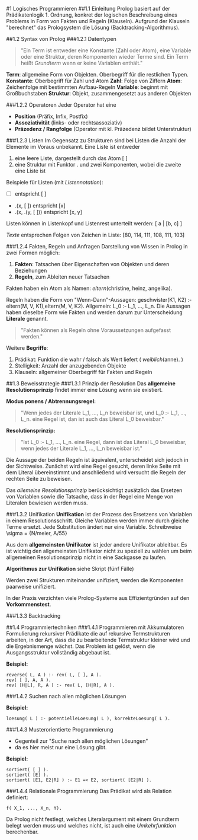 #1 Logisches Programmieren
##1.1 Einleitung
Prolog basiert auf der Prädikatenlogik 1. Ordnung, konkret der logischen Beschreibung eines Problems in Form von Fakten und Regeln (Klauseln). Aufgrund der Klauseln "berechnet" das Prologsystem die Lösung (Backtracking-Algorithmus).

##1.2 Syntax von Prolog
###1.2.1 Datentypen
>"Ein Term ist entweder eine Konstante (Zahl oder Atom), eine Variable oder eine Struktur, deren Komponenten wieder Terme sind. Ein Term heißt *Grundterm* wenn er keine Variablen enthält."

**Term**: allgemeine Form von Objekten. Oberbegriff für die restlichen Typen. 
**Konstante**: Oberbegriff für Zahl und Atom 
**Zahl**: Folge von Ziffern 
**Atom**: Zeichenfolge mit bestimmten Aufbau-Regeln 
**Variable**: beginnt mit Großbuchstaben 
**Struktur**: Objekt, zusammengesetzt aus anderen Objekten 

###1.2.2 Operatoren
Jeder Operator hat eine
- **Position** (Präfix, Infix, Postfix)
- **Assoziativität** (links- oder rechtsassoziativ)
- **Präzedenz / Rangfolge** (Operator mit kl. Präzedenz bildet Unterstruktur)

###1.2.3 Listen
Im Gegensatz zu Strukturen sind bei Listen die Anzahl der Elemente im Voraus unbekannt. Eine Liste ist entweder

1. eine leere Liste, dargestellt durch das Atom [ ]
2. eine Struktur mit Funktor . und zwei Komponenten, wobei die zweite eine Liste ist

Beispiele für Listen (mit *Listennotation*):

- [ ] entspricht [ ]
- .(x, [ ]) entspricht [x]
- .(x, .(y, [ ])) entspricht [x, y]

Listen können in Listenkopf und Listenrest unterteilt werden: [ a | [b, c] ]

*Texte* entsprechen Folgen von Zeichen in Liste: [80, 114, 111, 108, 111, 103]

###1.2.4 Fakten, Regeln und Anfragen
Darstellung von Wissen in Prolog in zwei Formen möglich:

1. **Fakten**: Tatsachen über Eigenschaften von Objekten und deren Beziehungen
2. **Regeln**, zum Ableiten neuer Tatsachen

Fakten haben ein Atom als Namen: *eltern*(christine, heinz, angelika).

Regeln haben die Form von "Wenn-Dann"-Aussagen: geschwister(K1, K2) :- eltern(M, V, K1),eltern(M, V, K2). Allgemein: L_0 :- L_1, ..., L_n. Die Aussagen haben dieselbe Form wie Fakten und werden darum zur Unterscheidung **Literale** genannt.

>"Fakten können als Regeln ohne Voraussetzungen aufgefasst werden."

Weitere **Begriffe**:

1. Prädikat: Funktion die wahr / falsch als Wert liefert ( *weiblich*(anne). ) 
2. Stelligkeit: Anzahl der anzugebenden Objekte
3. Klauseln: allgemeiner Oberbegriff für Fakten und Regeln 

##1.3 Beweisstrategie
###1.3.1 Prinzip der Resolution
Das **allgemeine Resolutionsprinzip** findet immer eine Lösung wenn sie existiert.

**Modus ponens / Abtrennungsregel:**

>"Wenn jedes der Literale L_1, ..., L_n beweisbar ist, und L_0 :- L_1, ..., L_n. eine Regel ist, dan ist auch das Literal L_0 beweisbar."

**Resolutionsprinzip:**

>"Ist L_0 :- L_1, ..., L_n. eine Regel, dann ist das Literal L_0 beweisbar, wenn jedes der Literale L_1, ..., L_n beweisbar ist."


Die Aussage der beiden Regeln ist äquivalent, unterscheidet sich jedoch in der Sichtweise. Zunächst wird eine Regel gesucht, deren linke Seite mit dem Literal übereinstimmt und anschließend wird versucht die Regeln der rechten Seite zu beweisen.

Das *allemeine Resolutionsprinzip* berücksichtigt zusätzlich das Ersetzen von Variablen sowie die Tatsache, dass in der Regel eine Menge von Literalen bewiesen werden muss.

###1.3.2 Unifikation
**Unifikation** ist der Prozess des Ersetzens von Variablen in einem Resolutionsschritt. Gleiche Variablen werden immer durch gleiche Terme ersetzt. Jede Substitution ändert nur eine Variable. Schreibweise \sigma = {N/meier, A/55}

Aus dem **allgemeinsten Unifikator** ist jeder andere Unifikator ableitbar. Es ist wichtig den allgemeinsten Unifikator nicht zu speziell zu wählen um beim allgemeinen Resolutionsprinzip nicht in eine Sackgasse zu laufen.

**Algorithmus zur Unifikation**
siehe Skript (fünf Fälle)

Werden zwei Strukturen miteinander unifiziert, werden die Komponenten paarweise unifiziert.

In der Praxis verzichten viele Prolog-Systeme aus Effizientgründen auf den **Vorkommenstest**.

###1.3.3 Backtracking

##1.4 Programmiertechniken
###1.4.1 Programmieren mit Akkumulatoren
Formulierung rekursiver Prädikate die auf rekursive Termstrukturen arbeiten, in der Art, dass die zu bearbeitende Termstruktur kleiner wird und die Ergebnismenge wächst. Das Problem ist gelöst, wenn die  Ausgangsstruktur vollständig abgebaut ist.

**Beispiel:**

	reverse( L, A ) :- rev( L, [ ], A ).
	rev( [ ], A, A ).
	rev( [H|L], R, A ) :- rev( L, [H|R], A ).

###1.4.2 Suchen nach allen möglichen Lösungen

**Beispiel:**

	loesung( L ) :- potentielleLoesung( L ), korrekteLoesung( L ).

###1.4.3 Musterorientierte Programmierung
- Gegenteil zur "Suche nach allen möglichen Lösungen"
- da es hier meist nur eine Lösung gibt.

**Beispiel:**

	sortiert( [ ] ).
	sortiert( [E] ).
	sortiert( [E1, E2|R] ) :- E1 =< E2, sortiert( [E2|R] ).

###1.4.4 Relationale Programmierung
Das Prädikat wird als Relation definiert:
	
	f( X_1, ..., X_n, Y).

Da Prolog nicht festlegt, welches Literalargument mit einem Grundterm belegt werden muss und welches nicht, ist auch eine _Umkehrfunktion_ berechenbar.